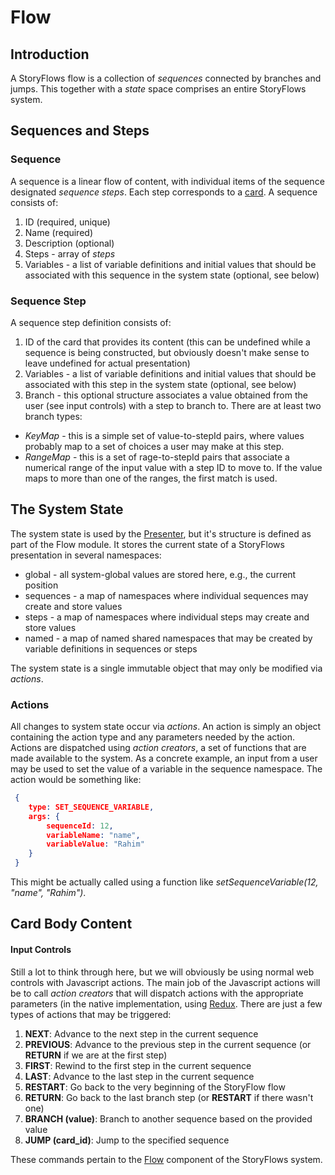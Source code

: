 # Flow
## Introduction
A StoryFlows flow is a collection of _sequences_ connected by branches and jumps. This together with a _state_ space comprises an entire StoryFlows system.

## Sequences and Steps
### Sequence
A sequence is a linear flow of content, with individual items of the sequence designated _sequence steps_. Each step corresponds to a [card](cards.md). A sequence consists of:

1. ID (required, unique)
2. Name (required)
3. Description (optional)
4. Steps - array of _steps_
5. Variables - a list of variable definitions and initial values that should be associated with this sequence in the system state (optional, see below)

### Sequence Step
A sequence step definition consists of:

1. ID of the card that provides its content (this can be undefined while a sequence is being constructed, but obviously doesn't make sense to leave undefined for actual presentation)
2. Variables - a list of variable definitions and initial values that should be associated with this step in the system state (optional, see below)
3. Branch - this optional structure associates a value obtained from the user (see input controls) with a step to branch to. There are at least two branch types:
  * _KeyMap_ - this is a simple set of value-to-stepId pairs, where values probably map to a set of choices a user may make at this step.
  * _RangeMap_ - this is a set of rage-to-stepId pairs that associate a numerical range of the input value with a step ID to move to. If the value maps to more than one of the ranges, the first match is used.

## The System State
The system state is used by the [Presenter](presenter.md), but it's structure is defined as part of the Flow module. It stores the current state of a StoryFlows presentation in several namespaces:

* global - all system-global values are stored here, e.g., the current position
* sequences - a map of namespaces where individual sequences may create and store values
* steps - a map of namespaces where individual steps may create and store values
* named - a map of named shared namespaces that may be created by variable definitions in sequences or steps

The system state is a single immutable object that may only be modified via _actions_. 

### Actions
All changes to system state occur via _actions_. An action is simply an object containing the action type and any parameters needed by the action. Actions are dispatched using _action creators_, a set of functions that are made available to the system. As a concrete example, an input from a user may be used to set the value of a variable in the sequence namespace. The action would be something like:

```json
 {
    type: SET_SEQUENCE_VARIABLE,
    args: {
        sequenceId: 12,
        variableName: "name",
        variableValue: "Rahim"
    }
 }
```
This might be actually called using a function like _setSequenceVariable(12, "name", "Rahim")_.

## Card Body Content

#### Input Controls
Still a lot to think through here, but we will obviously be using normal web controls with Javascript actions. The main job of the Javascript actions will be to call _action creators_ that will dispatch actions with the appropriate parameters (in the native implementation, using <a href="https://github.com/rackt/redux" target="_blank">Redux</a>. There are just a few types of actions that may be triggered:

1. __NEXT__: Advance to the next step in the current sequence
2. __PREVIOUS__: Advance to the previous step in the current sequence (or __RETURN__ if we are at the first step)
3. __FIRST__: Rewind to the first step in the current sequence
4. __LAST__: Advance to the last step in the current sequence
5. __RESTART__: Go back to the very beginning of the StoryFlow flow
6. __RETURN__: Go back to the last branch step (or __RESTART__ if there wasn't one)
7. __BRANCH (value)__: Branch to another sequence based on the provided value
8. __JUMP (card_id)__: Jump to the specified sequence

These commands pertain to the [Flow](flow.md) component of the StoryFlows system.

